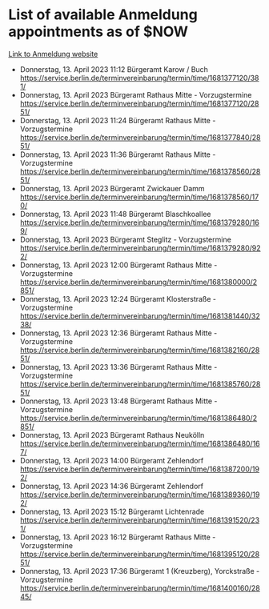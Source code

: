 # List of available Anmeldung appointments as of $NOW
[Link to Anmeldung website](https://service.berlin.de/terminvereinbarung/termin/tag.php?termin=1&anliegen[]=120686&dienstleisterlist=122210,122217,327316,122219,327312,122227,327314,122231,327346,122243,327348,122254,122252,329742,122260,329745,122262,329748,122271,327278,122273,327274,122277,327276,330436,122280,327294,122282,327290,122284,327292,122291,327270,122285,327266,122286,327264,122296,327268,150230,329760,122297,327286,122294,327284,122312,329763,122314,329775,122304,327330,122311,327334,122309,327332,317869,122281,327352,122279,329772,122283,122276,327324,122274,327326,122267,329766,122246,327318,122251,327320,122257,327322,122208,327298,122226,327300&herkunft=http%3A%2F%2Fservice.berlin.de%2Fdienstleistung%2F120686%2F)
- Donnerstag, 13. April 2023 11:12 Bürgeramt Karow / Buch https://service.berlin.de/terminvereinbarung/termin/time/1681377120/381/
- Donnerstag, 13. April 2023  Bürgeramt Rathaus Mitte - Vorzugstermine https://service.berlin.de/terminvereinbarung/termin/time/1681377120/2851/
- Donnerstag, 13. April 2023 11:24 Bürgeramt Rathaus Mitte - Vorzugstermine https://service.berlin.de/terminvereinbarung/termin/time/1681377840/2851/
- Donnerstag, 13. April 2023 11:36 Bürgeramt Rathaus Mitte - Vorzugstermine https://service.berlin.de/terminvereinbarung/termin/time/1681378560/2851/
- Donnerstag, 13. April 2023  Bürgeramt Zwickauer Damm https://service.berlin.de/terminvereinbarung/termin/time/1681378560/170/
- Donnerstag, 13. April 2023 11:48 Bürgeramt Blaschkoallee https://service.berlin.de/terminvereinbarung/termin/time/1681379280/169/
- Donnerstag, 13. April 2023  Bürgeramt Steglitz - Vorzugstermine https://service.berlin.de/terminvereinbarung/termin/time/1681379280/922/
- Donnerstag, 13. April 2023 12:00 Bürgeramt Rathaus Mitte - Vorzugstermine https://service.berlin.de/terminvereinbarung/termin/time/1681380000/2851/
- Donnerstag, 13. April 2023 12:24 Bürgeramt Klosterstraße - Vorzugstermine https://service.berlin.de/terminvereinbarung/termin/time/1681381440/3238/
- Donnerstag, 13. April 2023 12:36 Bürgeramt Rathaus Mitte - Vorzugstermine https://service.berlin.de/terminvereinbarung/termin/time/1681382160/2851/
- Donnerstag, 13. April 2023 13:36 Bürgeramt Rathaus Mitte - Vorzugstermine https://service.berlin.de/terminvereinbarung/termin/time/1681385760/2851/
- Donnerstag, 13. April 2023 13:48 Bürgeramt Rathaus Mitte - Vorzugstermine https://service.berlin.de/terminvereinbarung/termin/time/1681386480/2851/
- Donnerstag, 13. April 2023  Bürgeramt Rathaus Neukölln https://service.berlin.de/terminvereinbarung/termin/time/1681386480/167/
- Donnerstag, 13. April 2023 14:00 Bürgeramt Zehlendorf https://service.berlin.de/terminvereinbarung/termin/time/1681387200/192/
- Donnerstag, 13. April 2023 14:36 Bürgeramt Zehlendorf https://service.berlin.de/terminvereinbarung/termin/time/1681389360/192/
- Donnerstag, 13. April 2023 15:12 Bürgeramt Lichtenrade https://service.berlin.de/terminvereinbarung/termin/time/1681391520/231/
- Donnerstag, 13. April 2023 16:12 Bürgeramt Rathaus Mitte - Vorzugstermine https://service.berlin.de/terminvereinbarung/termin/time/1681395120/2851/
- Donnerstag, 13. April 2023 17:36 Bürgeramt 1 (Kreuzberg), Yorckstraße - Vorzugstermine https://service.berlin.de/terminvereinbarung/termin/time/1681400160/2845/
